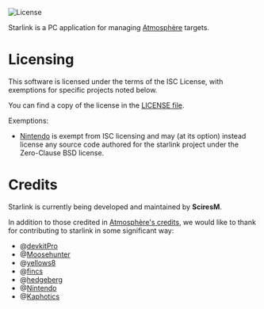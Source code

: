 ![License](https://img.shields.io/badge/license-ISC-blue.svg)

Starlink is a PC application for managing [Atmosphère](https://github.com/Atmosphere-NX/Atmosphere) targets.

Licensing
=====

This software is licensed under the terms of the ISC License, with exemptions for specific projects noted below.

You can find a copy of the license in the [LICENSE file](LICENSE).

Exemptions:
* [Nintendo](https://github.com/Nintendo) is exempt from ISC licensing and may (at its option) instead license any source code authored for the starlink project under the Zero-Clause BSD license.

Credits
=====

Starlink is currently being developed and maintained by __SciresM__.<br>

In addition to those credited in [Atmosphère's credits](https://github.com/Atmosphere-NX/Atmosphere/blob/master/README.md#Credits), we would like to thank for contributing to starlink in some significant way:

* @[devkitPro](https://github.com/devkitPro)
* @[Moosehunter](https://github.com/Thealexbarney)
* @[yellows8](https://github.com/yellows8)
* @[fincs](https://github.com/fincs)
* @[hedgeberg](https://github.com/hedgeberg)
* @[Nintendo](https://github.com/Nintendo)
* @[Kaphotics](https://github.com/kwsch)
